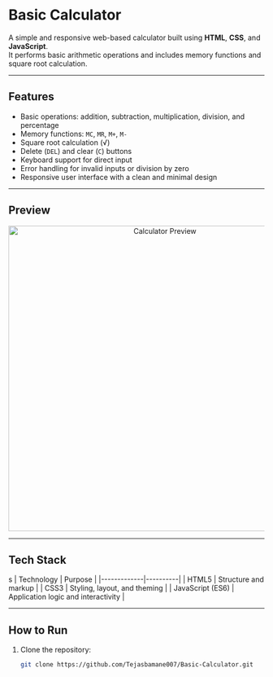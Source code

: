 # Basic Calculator

A simple and responsive web-based calculator built using **HTML**, **CSS**, and **JavaScript**.  
It performs basic arithmetic operations and includes memory functions and square root calculation.

---

## Features

- Basic operations: addition, subtraction, multiplication, division, and percentage  
- Memory functions: `MC`, `MR`, `M+`, `M-`  
- Square root calculation (√)  
- Delete (`DEL`) and clear (`C`) buttons  
- Keyboard support for direct input  
- Error handling for invalid inputs or division by zero  
- Responsive user interface with a clean and minimal design

---

## Preview

<p align="center">
  <img width="600" alt="Calculator Preview" src="https://github.com/user-attachments/assets/1241bdfd-0dae-4492-a11f-a5cd8ee63d3d" />
</p>

---

## Tech Stack
s
 | Technology | Purpose |
|-------------|----------|
| HTML5 | Structure and markup |
| CSS3 | Styling, layout, and theming |
| JavaScript (ES6) | Application logic and interactivity |

---

## How to Run

1. Clone the repository:
   ```bash
   git clone https://github.com/Tejasbamane007/Basic-Calculator.git
